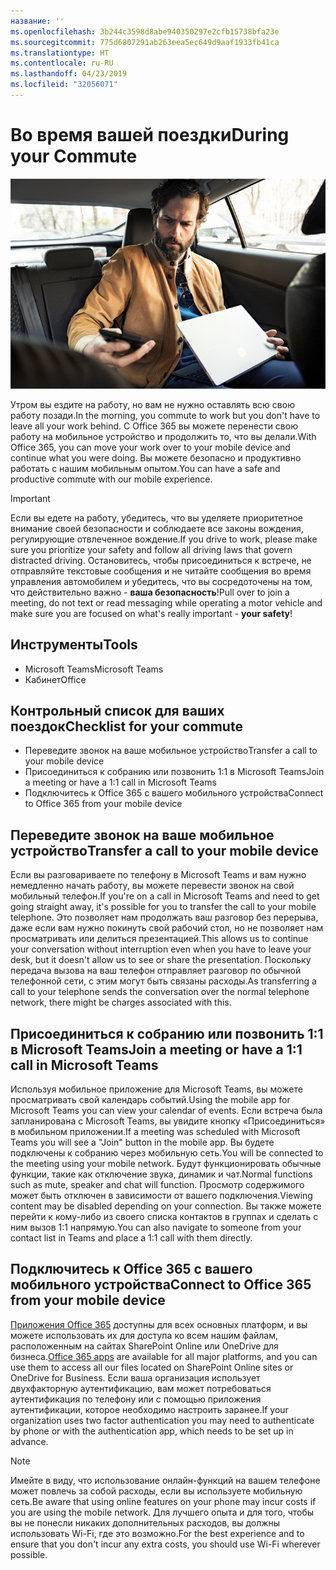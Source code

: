 ```yaml
---
название: ''
ms.openlocfilehash: 3b244c3598d8abe940350297e2cfb15738bfa23e
ms.sourcegitcommit: 775d6807291ab263eea5ec649d9aaf1933fb41ca
ms.translationtype: HT
ms.contentlocale: ru-RU
ms.lasthandoff: 04/23/2019
ms.locfileid: "32056071"
---
```

# <a name="during-your-commute"></a><span data-ttu-id="1a747-102">Во время вашей поездки</span><span class="sxs-lookup"><span data-stu-id="1a747-102">During your Commute</span></span>

![Поездка визуальная](media/ditl_commute.png)

<span data-ttu-id="1a747-104">Утром вы ездите на работу, но вам не нужно оставлять всю свою работу позади.</span><span class="sxs-lookup"><span data-stu-id="1a747-104">In the morning, you commute to work but you don't have to leave all your work behind.</span></span> <span data-ttu-id="1a747-105">С Office 365 вы можете перенести свою работу на мобильное устройство и продолжить то, что вы делали.</span><span class="sxs-lookup"><span data-stu-id="1a747-105">With Office 365, you can move your work over to your mobile device and continue what you were doing.</span></span>  <span data-ttu-id="1a747-106">Вы можете безопасно и продуктивно работать с нашим мобильным опытом.</span><span class="sxs-lookup"><span data-stu-id="1a747-106">You can have a safe and productive commute with our mobile experience.</span></span>  

> [!IMPORTANT]
> <span data-ttu-id="1a747-107">Если вы едете на работу, убедитесь, что вы уделяете приоритетное внимание своей безопасности и соблюдаете все законы вождения, регулирующие отвлеченное вождение.</span><span class="sxs-lookup"><span data-stu-id="1a747-107">If you drive to work, please make sure you prioritize your safety and follow all driving laws that govern distracted driving.</span></span> <span data-ttu-id="1a747-108">Остановитесь, чтобы присоединиться к встрече, не отправляйте текстовые сообщения и не читайте сообщения во время управления автомобилем и убедитесь, что вы сосредоточены на том, что действительно важно - **ваша безопасность**!</span><span class="sxs-lookup"><span data-stu-id="1a747-108">Pull over to join a meeting, do not text or read messaging while operating a motor vehicle and make sure you are focused on what's really important - **your safety**!</span></span>


## <a name="tools"></a><span data-ttu-id="1a747-109">Инструменты</span><span class="sxs-lookup"><span data-stu-id="1a747-109">Tools</span></span>
- <span data-ttu-id="1a747-110">Microsoft Teams</span><span class="sxs-lookup"><span data-stu-id="1a747-110">Microsoft Teams</span></span>
- <span data-ttu-id="1a747-111">Кабинет</span><span class="sxs-lookup"><span data-stu-id="1a747-111">Office</span></span> 

## <a name="checklist-for-your-commute"></a><span data-ttu-id="1a747-112">Контрольный список для ваших поездок</span><span class="sxs-lookup"><span data-stu-id="1a747-112">Checklist for your commute</span></span>
- <span data-ttu-id="1a747-113">Переведите звонок на ваше мобильное устройство</span><span class="sxs-lookup"><span data-stu-id="1a747-113">Transfer a call to your mobile device</span></span>
- <span data-ttu-id="1a747-114">Присоединиться к собранию или позвонить 1:1 в Microsoft Teams</span><span class="sxs-lookup"><span data-stu-id="1a747-114">Join a meeting or have a 1:1 call in Microsoft Teams</span></span>
- <span data-ttu-id="1a747-115">Подключитесь к Office 365 с вашего мобильного устройства</span><span class="sxs-lookup"><span data-stu-id="1a747-115">Connect to Office 365 from your mobile device</span></span>
 
## <a name="transfer-a-call-to-your-mobile-device"></a><span data-ttu-id="1a747-116">Переведите звонок на ваше мобильное устройство</span><span class="sxs-lookup"><span data-stu-id="1a747-116">Transfer a call to your mobile device</span></span>
<span data-ttu-id="1a747-117">Если вы разговариваете по телефону в Microsoft Teams и вам нужно немедленно начать работу, вы можете перевести звонок на свой мобильный телефон.</span><span class="sxs-lookup"><span data-stu-id="1a747-117">If you're on a call in Microsoft Teams and need to get going straight away, it's possible for you to transfer the call to your mobile telephone.</span></span> <span data-ttu-id="1a747-118">Это позволяет нам продолжать ваш разговор без перерыва, даже если вам нужно покинуть свой рабочий стол, но не позволяет нам просматривать или делиться презентацией.</span><span class="sxs-lookup"><span data-stu-id="1a747-118">This allows us to continue your conversation without interruption even when you have to leave your desk, but it doesn't allow us to see or share the presentation.</span></span> <span data-ttu-id="1a747-119">Поскольку передача вызова на ваш телефон отправляет разговор по обычной телефонной сети, с этим могут быть связаны расходы.</span><span class="sxs-lookup"><span data-stu-id="1a747-119">As transferring a call to your telephone sends the conversation over the normal telephone network, there might be charges associated with this.</span></span>

## <a name="join-a-meeting-or-have-a-11-call-in-microsoft-teams"></a><span data-ttu-id="1a747-120">Присоединиться к собранию или позвонить 1:1 в Microsoft Teams</span><span class="sxs-lookup"><span data-stu-id="1a747-120">Join a meeting or have a 1:1 call in Microsoft Teams</span></span>
<span data-ttu-id="1a747-121">Используя мобильное приложение для Microsoft Teams, вы можете просматривать свой календарь событий.</span><span class="sxs-lookup"><span data-stu-id="1a747-121">Using the mobile app for Microsoft Teams you can view your calendar of events.</span></span>  <span data-ttu-id="1a747-122">Если встреча была запланирована с Microsoft Teams, вы увидите кнопку «Присоединиться» в мобильном приложении.</span><span class="sxs-lookup"><span data-stu-id="1a747-122">If a meeting was scheduled with Microsoft Teams you will see a "Join" button in the mobile app.</span></span> <span data-ttu-id="1a747-123">Вы будете подключены к собранию через мобильную сеть.</span><span class="sxs-lookup"><span data-stu-id="1a747-123">You will be connected to the meeting using your mobile network.</span></span>  <span data-ttu-id="1a747-124">Будут функционировать обычные функции, такие как отключение звука, динамик и чат.</span><span class="sxs-lookup"><span data-stu-id="1a747-124">Normal functions such as mute, speaker and chat will function.</span></span>  <span data-ttu-id="1a747-125">Просмотр содержимого может быть отключен в зависимости от вашего подключения.</span><span class="sxs-lookup"><span data-stu-id="1a747-125">Viewing content may be disabled depending on your connection.</span></span> <span data-ttu-id="1a747-126">Вы также можете перейти к кому-либо из своего списка контактов в группах и сделать с ним вызов 1:1 напрямую.</span><span class="sxs-lookup"><span data-stu-id="1a747-126">You can also navigate to someone from your contact list in Teams and place a 1:1 call with them directly.</span></span> 

## <a name="connect-to-office-365-from-your-mobile-device"></a><span data-ttu-id="1a747-127">Подключитесь к Office 365 с вашего мобильного устройства</span><span class="sxs-lookup"><span data-stu-id="1a747-127">Connect to Office 365 from your mobile device</span></span>
<span data-ttu-id="1a747-128">[Приложения Office 365](https://support.office.com/en-us/article/set-up-office-apps-and-email-on-a-mobile-device-7dabb6cb-0046-40b6-81fe-767e0b1f014f?ui=en-US&rs=en-US&ad=US) доступны для всех основных платформ, и вы можете использовать их для доступа ко всем нашим файлам, расположенным на сайтах SharePoint Online или OneDrive для бизнеса.</span><span class="sxs-lookup"><span data-stu-id="1a747-128">[Office 365 apps](https://support.office.com/en-us/article/set-up-office-apps-and-email-on-a-mobile-device-7dabb6cb-0046-40b6-81fe-767e0b1f014f?ui=en-US&rs=en-US&ad=US) are available for all major platforms, and you can use them to access all our files located on SharePoint Online sites or OneDrive for Business.</span></span> <span data-ttu-id="1a747-129">Если ваша организация использует двухфакторную аутентификацию, вам может потребоваться аутентификация по телефону или с помощью приложения аутентификации, которое необходимо настроить заранее.</span><span class="sxs-lookup"><span data-stu-id="1a747-129">If your organization uses two factor authentication you may need to authenticate by phone or with the authentication app, which needs to be set up in advance.</span></span>  

> [!NOTE]
> <span data-ttu-id="1a747-130">Имейте в виду, что использование онлайн-функций на вашем телефоне может повлечь за собой расходы, если вы используете мобильную сеть.</span><span class="sxs-lookup"><span data-stu-id="1a747-130">Be aware that using online features on your phone may incur costs if you are using the mobile network.</span></span> <span data-ttu-id="1a747-131">Для лучшего опыта и для того, чтобы вы не понесли никаких дополнительных расходов, вы должны использовать Wi-Fi, где это возможно.</span><span class="sxs-lookup"><span data-stu-id="1a747-131">For the best experience and to ensure that you don't incur any extra costs, you should use Wi-Fi wherever possible.</span></span>